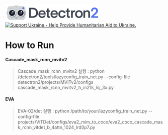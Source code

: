 <img src=".github/Detectron2-Logo-Horz.svg" width="300" >

<a href="https://opensource.facebook.com/support-ukraine">
  <img src="https://img.shields.io/badge/Support-Ukraine-FFD500?style=flat&labelColor=005BBB" alt="Support Ukraine - Help Provide Humanitarian Aid to Ukraine." />
</a>



# How to Run

#### Cascade_mask_rcnn_mvitv2
> Cascade_mask_rcnn_mvitv2 실행  : python /detectron2/tools/lazyconfig_train_net.py --config-file detectron2/projects/MViTv2/configs cascade_mask_rcnn_mvitv2_h_in21k_lsj_3x.py

#### EVA
> EVA-02/det 실행 : python /path/to/your/lazyconfig_train_net.py --config-file projects/ViTDet/configs/eva2_mim_to_coco/eva2_coco_cascade_mask_rcnn_vitdet_b_4attn_1024_lrd0p7.py


